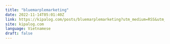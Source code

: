 ```yaml
---
title: "bluemarplemarketing"
date: 2022-11-14T05:01:40Z
link: https://kipalog.com/posts/bluemarplemarketing?utm_medium=RSS&utm_source=news.12bit.vn
site: kipalog.com
language: Vietnamese
draft: false
---
```

